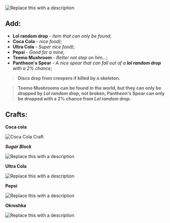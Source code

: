![Replace this with a description](https://cdn.modrinth.com/data/cached_images/12b71feb362ec1442b4f2b62c2e8ec296e601cef_0.webp)
## Add:
- **Lol random drop** - _item that can only be found_;
- **Coca Cola** - _nice food)_;
- **Ultra Cola** - _Super nice food)_;
- **Pepsi** - _Good for a mine_;
- **Teemo Mushroom** - _Better not step on him..._;
- **Pantheon's Spear** - _A nice spear that can fall out of a **lol random drop** with a 2% chance_;

> **Discs drop from creepers if killed by a skeleton.**

> **Teemo Mushrooms can be found in the world, but they can only be dropped by _Lol random drop_, not broken,
> Pantheon's Spear can only be dropped with a 2% chance from _Lol random drop_.**

## Crafts:
**Coca cola**

![Coca Cola Craft](https://cdn.modrinth.com/data/cached_images/0aa1c1c2906a9ad66cdb79c219679e815c9d0399.png)

_**Sugar Block**_

![Replace this with a description](https://cdn.modrinth.com/data/cached_images/8dfd85eb9ead6751e586d097c48258143a5d917a.png)

**Ultra Cola**

![Replace this with a description](https://cdn.modrinth.com/data/cached_images/8002758b08f7a0001a943833ff4a4f5c4ba24d9e.png)

**Pepsi**

![Replace this with a description](https://cdn.modrinth.com/data/cached_images/f4597e702d61154133e735a64dbc48c2cb88f8e9.png)

**Okroshka**

![Replace this with a description](https://cdn.modrinth.com/data/cached_images/1583b720c3ccaceebe5cac62031eb69f0dc200d1.png)
